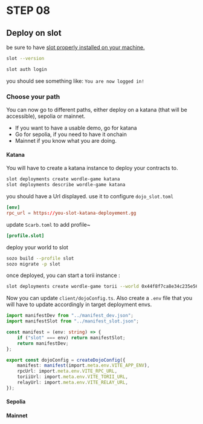 # STEP 08

## Deploy on slot

be sure to have [slot properly installed on your machine.](https://github.com/cartridge-gg/slot?tab=readme-ov-file#installation)

```bash
slot --version
```

```bash
slot auth login
```
you should see something like: `You are now logged in!`

### Choose your path

You can now go to different paths, either deploy on a katana (that will be accessible), sepolia or mainnet.
- If you want to have a usable demo, go for katana
- Go for sepolia, if you need to have it onchain
- Mainnet if you know what you are doing.

#### Katana
You will have to create a katana instance to deploy your contracts to.
```bash
slot deployments create wordle-game katana
slot deployments describe wordle-game katana
```
you should have a Url displayed. use it to configure `dojo_slot.toml`
```toml
[env]
rpc_url = https://you-slot-katana-deployement.gg
```
update `Scarb.toml` to add profile~
```toml
[profile.slot]
```

deploy your world to slot
```bash
sozo build --profile slot
sozo migrate -p slot
```

once deployed, you can start a torii instance :

```bash
slot deployments create wordle-game torii --world 0x44f8f7ca8e34c235e56f6f6f1ee8407353a704c572ae2e36b8c02fe40ba72aa --rpc https://api.cartridge.gg/x/wordle-game/katana
```

Now you can update `client/dojoConfig.ts`. Also create a `.env` file that you will have to update accordingly in target deployment envs.
```ts
import manifestDev from "../manifest_dev.json";
import manifestSlot from "../manifest_slot.json";

const manifest = (env: string) => {
	if ("slot" === env) return manifestSlot;
	return manifestDev;
};

export const dojoConfig = createDojoConfig({
	manifest: manifest(import.meta.env.VITE_APP_ENV),
	rpcUrl: import.meta.env.VITE_RPC_URL,
	toriiUrl: import.meta.env.VITE_TORII_URL,
	relayUrl: import.meta.env.VITE_RELAY_URL,
});
```

#### Sepolia

#### Mainnet